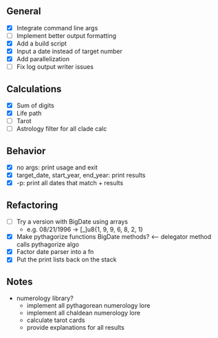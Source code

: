 ## General

- [x] Integrate command line args
- [ ] Implement better output formatting
- [x] Add a build script
- [x] Input a date instead of target number
- [x] Add parallelization
- [ ] Fix log output writer issues

## Calculations

- [x] Sum of digits
- [x] Life path
- [ ] Tarot
- [ ] Astrology filter for all clade calc

## Behavior

- [x] no args: print usage and exit
- [x] target_date, start_year, end_year: print results
- [x] -p: print all dates that match + results

## Refactoring

- [ ] Try a version with BigDate using arrays
    - e.g. 08/21/1996 -> [_]u8{1, 9, 9, 6, 8, 2, 1}
- [x] Make pythagorize functions BigDate methods? <-- delegator method calls pythagorize algo
- [x] Factor date parser into a fn
- [x] Put the print lists back on the stack

## Notes

- numerology library?
    - implement all pythagorean numerology lore
    - implement all chaldean numerology lore
    - calculate tarot cards
    - provide explanations for all results

